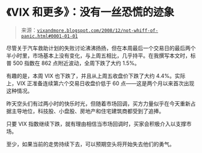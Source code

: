 <!--yml

分类：未分类

日期：2024-05-18 18:11:19

-->

# 《VIX 和更多》：没有一丝恐慌的迹象

> 来源：[`vixandmore.blogspot.com/2008/12/not-whiff-of-panic.html#0001-01-01`](http://vixandmore.blogspot.com/2008/12/not-whiff-of-panic.html#0001-01-01)

尽管关于汽车救助计划的失败讨论沸沸扬扬，但在本周最后一个交易日的最后两个半小时里，市场基本上没有变化，与上周五相比，几乎持平。在我撰写本文时，标普 500 指数在 862 点附近波动，全周下跌了大约 1.5%。

有趣的是，本周 VIX 也下跌了，并且从上周五收盘价下跌了大约 4.4%。实际上，VIX 正准备连续第六个交易日收盘价低于 60 点——这是两个月以来首次出现这种情况。

昨天空头们有过两小时的快乐时光，但随着市场回调，买方力量似乎在今天重新占据主导地位，科技股、小盘股、房地产和住宅建筑商都受到了追捧。

只要 VIX 指数继续下跌，就有理由相信当市场回调时，买家会积极介入以支撑市场。

至少，如果当前的走势持续下去，可以预期空头将开始失去他们的勇气。
